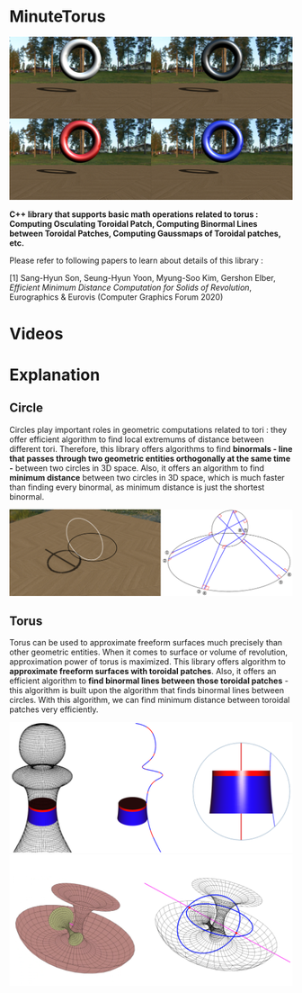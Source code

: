 # MinuteTorus

<p align="center">
  <img src="Image/main.png">
</p>

**C++ library that supports basic math operations related to torus :  Computing Osculating Toroidal Patch, Computing Binormal Lines between Toroidal Patches, Computing Gaussmaps of Toroidal patches, etc.**

Please refer to following papers to learn about details of this library :

[1] Sang-Hyun Son, Seung-Hyun Yoon, Myung-Soo Kim, Gershon Elber, *Efficient Minimum Distance Computation for Solids of Revolution*, Eurographics & Eurovis (Computer Graphics Forum 2020)

# Videos

# Explanation
## Circle
Circles play important roles in geometric computations related to tori : they offer efficient algorithm to find local extremums of distance between different tori. Therefore, this library offers algorithms to find **binormals - line that passes through two geometric entities orthogonally at the same time -** between two circles in 3D space. Also, it offers an algorithm to find **minimum distance** between two circles in 3D space, which is much faster than finding every binormal, as minimum distance is just the shortest binormal.

<p align="center">
  <img src="Image/Circle.png">
</p>

## Torus
Torus can be used to approximate freeform surfaces much precisely than other geometric entities. When it comes to surface or volume of revolution, approximation power of torus is maximized. This library offers algorithm to **approximate freeform surfaces with toroidal patches**. Also, it offers an efficient algorithm to **find binormal lines between those toroidal patches** - this algorithm is built upon the algorithm that finds binormal lines between circles. With this algorithm, we can find minimum distance between toroidal patches very efficiently.

<p align="center">
  <img src="Image/torus_approximation.png">
  <img src="Image/torus_binormal.png">
</p>

